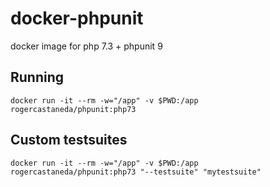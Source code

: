 # docker-phpunit

docker image for php 7.3 + phpunit 9

## Running

`docker run -it --rm -w="/app" -v $PWD:/app rogercastaneda/phpunit:php73`

## Custom testsuites

`docker run -it --rm -w="/app" -v $PWD:/app rogercastaneda/phpunit:php73 "--testsuite" "mytestsuite"`
